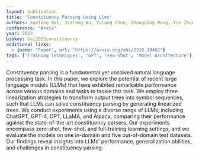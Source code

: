 ```yaml
---
layout: publication
title: 'Constituency Parsing Using Llms'
authors: Xuefeng Bai, Jialong Wu, Yulong Chen, Zhongqing Wang, Yue Zhang
conference: "Arxiv"
year: 2023
bibkey: bai2023constituency
additional_links:
  - {name: "Paper", url: "https://arxiv.org/abs/2310.19462"}
tags: ['Training Techniques', 'GPT', 'Few-Shot', 'Model Architecture']
---
```

Constituency parsing is a fundamental yet unsolved natural language
processing task. In this paper, we explore the potential of recent large
language models (LLMs) that have exhibited remarkable performance across
various domains and tasks to tackle this task. We employ three linearization
strategies to transform output trees into symbol sequences, such that LLMs can
solve constituency parsing by generating linearized trees. We conduct
experiments using a diverse range of LLMs, including ChatGPT, GPT-4, OPT,
LLaMA, and Alpaca, comparing their performance against the state-of-the-art
constituency parsers. Our experiments encompass zero-shot, few-shot, and
full-training learning settings, and we evaluate the models on one in-domain
and five out-of-domain test datasets. Our findings reveal insights into LLMs'
performance, generalization abilities, and challenges in constituency parsing.
